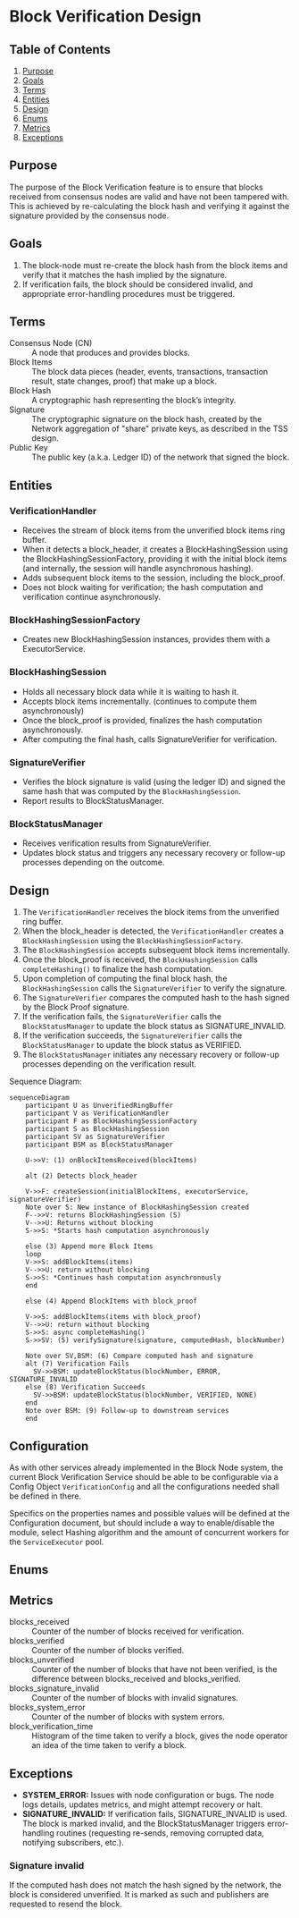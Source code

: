 # Block Verification Design

## Table of Contents

1. [Purpose](#purpose)
2. [Goals](#goals)
3. [Terms](#terms)
4. [Entities](#entities)
5. [Design](#design)
6. [Enums](#enums)
7. [Metrics](#metrics)
8. [Exceptions](#exceptions)

## Purpose

The purpose of the Block Verification feature is to ensure that blocks received
from consensus nodes are valid and have not been tampered with. This is achieved
by re-calculating the block hash and verifying it against the signature provided
by the consensus node.

## Goals

1. The block-node must re-create the block hash from the block items and verify
   that it matches the hash implied by the signature.
2. If verification fails, the block should be considered invalid, and
   appropriate error-handling procedures must be triggered.

## Terms

<dl>
<dt>Consensus Node (CN)</dt><dd>A node that produces and provides blocks.</dd>
<dt>Block Items</dt><dd>The block data pieces (header, events, transactions,
transaction result, state changes, proof) that make up a block.</dd>
<dt>Block Hash</dt><dd>A cryptographic hash representing the block’s integrity.</dd>
<dt>Signature</dt><dd>The cryptographic signature on the block hash, created by the
Network aggregation of "share" private keys, as described in the TSS design.</dd>
<dt>Public Key</dt><dd>The public key (a.k.a. Ledger ID) of the network that signed the block.</dd>
</dl>

## Entities

<!-- TBD -->

### VerificationHandler

- Receives the stream of block items from the unverified block items ring
  buffer.
- When it detects a block_header, it creates a BlockHashingSession using the
  BlockHashingSessionFactory, providing it with the initial block items (and
  internally, the session will handle asynchronous hashing).
- Adds subsequent block items to the session, including the block_proof.
- Does not block waiting for verification; the hash computation and
  verification continue asynchronously.

### BlockHashingSessionFactory

- Creates new BlockHashingSession instances, provides them with a
  ExecutorService.

### BlockHashingSession

- Holds all necessary block data while it is waiting to hash it.
- Accepts block items incrementally. (continues to compute them
  asynchronously)
- Once the block_proof is provided, finalizes the hash computation
  asynchronously.
- After computing the final hash, calls SignatureVerifier for verification.

### SignatureVerifier

- Verifies the block signature is valid (using the ledger ID) and signed the
  same hash that was computed by the `BlockHashingSession`.
- Report results to BlockStatusManager.

### BlockStatusManager

- Receives verification results from SignatureVerifier.
- Updates block status and triggers any necessary recovery or follow-up
  processes depending on the outcome.

## Design

1. The `VerificationHandler` receives the block items from the unverified ring
   buffer.
2. When the block_header is detected, the `VerificationHandler` creates a
   `BlockHashingSession` using the `BlockHashingSessionFactory`.
3. The `BlockHashingSession` accepts subsequent block items incrementally.
4. Once the block_proof is received, the `BlockHashingSession` calls
   `completeHashing()` to finalize the hash computation.
5. Upon completion of computing the final block hash, the `BlockHashingSession`
   calls the `SignatureVerifier` to verify the signature.
6. The `SignatureVerifier` compares the computed hash to the hash signed by the
   Block Proof signature.
7. If the verification fails, the `SignatureVerifier` calls the
   `BlockStatusManager` to update the block status as SIGNATURE_INVALID.
8. If the verification succeeds, the `SignatureVerifier` calls the
   `BlockStatusManager` to update the block status as VERIFIED.
9. The `BlockStatusManager` initiates any necessary recovery or follow-up
   processes depending on the verification result.

Sequence Diagram:

```mermaid
sequenceDiagram
    participant U as UnverifiedRingBuffer
    participant V as VerificationHandler
    participant F as BlockHashingSessionFactory
    participant S as BlockHashingSession
    participant SV as SignatureVerifier
    participant BSM as BlockStatusManager

    U->>V: (1) onBlockItemsReceived(blockItems)

    alt (2) Detects block_header

    V->>F: createSession(initialBlockItems, executorService, signatureVerifier)
    Note over S: New instance of BlockHashingSession created
    F-->>V: returns BlockHashingSession (S)
    V-->>U: Returns without blocking
    S->>S: *Starts hash computation asynchronously

    else (3) Append more Block Items
    loop
    V->>S: addBlockItems(items)
    V-->>U: return without blocking
    S->>S: *Continues hash computation asynchronously
    end

    else (4) Append BlockItems with block_proof

    V->>S: addBlockItems(items with block_proof)
    V-->>U: return without blocking
    S->>S: async completeHashing()
    S->>SV: (5) verifySignature(signature, computedHash, blockNumber)

    Note over SV,BSM: (6) Compare computed hash and signature
    alt (7) Verification Fails
      SV->>BSM: updateBlockStatus(blockNumber, ERROR, SIGNATURE_INVALID
    else (8) Verification Succeeds
      SV->>BSM: updateBlockStatus(blockNumber, VERIFIED, NONE)
    end
    Note over BSM: (9) Follow-up to downstream services
    end

```

## Configuration

As with other services already implemented in the Block Node system, the current
Block Verification Service should be able to be configurable via a Config Object
`VerificationConfig` and all the configurations needed shall be defined in
there.

Specifics on the properties names and possible values will be defined at the
Configuration document, but should include a way to enable/disable the module,
select Hashing algorithm and the amount of concurrent workers for the
`ServiceExecutor` pool.

## Enums

<!-- Noted as a section in table of contents to be filled out -->

## Metrics

<dl>
<dt>blocks_received</dt><dd>Counter of the number of blocks received for
verification.</dd>
<dt>blocks_verified</dt><dd>Counter of the number of blocks verified.</dd>
<dt>blocks_unverified</dt><dd>Counter of the number of blocks that have not been
verified, is the difference between blocks_received and blocks_verified.</dd>
<dt>blocks_signature_invalid</dt><dd>Counter of the number of blocks with
invalid signatures.</dd>
<dt>blocks_system_error</dt><dd>Counter of the number of blocks with system
errors.</dd>
<dt>block_verification_time</dt><dd>Histogram of the time taken to verify a
block, gives the node operator an idea of the time taken to verify a block.</dd>
</dl>

## Exceptions

- **SYSTEM_ERROR:** Issues with node configuration or bugs. The node logs
  details, updates metrics, and might attempt recovery or halt.
- **SIGNATURE_INVALID:** If verification fails, SIGNATURE_INVALID is used. The
  block is marked invalid, and the BlockStatusManager triggers error-handling
  routines (requesting re-sends, removing corrupted data, notifying subscribers,
  etc.).

### Signature invalid

If the computed hash does not match the hash signed by the network, the block is
considered unverified. It is marked as such and publishers are requested to
resend the block.
